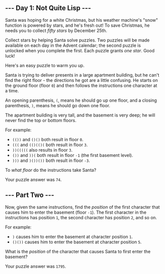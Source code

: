 
## --- Day 1: Not Quite Lisp ---

Santa was hoping for a white Christmas, but his weather machine's "snow" function is powered by stars, and he's fresh out! To save Christmas, he needs you to collect  _fifty stars_  by December 25th.

Collect stars by helping Santa solve puzzles. Two puzzles will be made available on each day in the Advent calendar; the second puzzle is unlocked when you complete the first. Each puzzle grants  _one star_.  Good luck!

Here's an easy puzzle to warm you up.

Santa is trying to deliver presents in a large apartment building, but he can't find the right floor - the directions he got are a little confusing. He starts on the ground floor (floor  `0`) and then follows the instructions one character at a time.

An opening parenthesis,  `(`, means he should go up one floor, and a closing parenthesis,  `)`, means he should go down one floor.

The apartment building is very tall, and the basement is very deep; he will never find the top or bottom floors.

For example:

-   `(())`  and  `()()`  both result in floor  `0`.
-   `(((`  and  `(()(()(`  both result in floor  `3`.
-   `))(((((`  also results in floor  `3`.
-   `())`  and  `))(`  both result in floor  `-1`  (the first basement level).
-   `)))`  and  `)())())`  both result in floor  `-3`.

To  _what floor_  do the instructions take Santa?

Your puzzle answer was  `74`.

## --- Part Two ---

Now, given the same instructions, find the  _position_  of the first character that causes him to enter the basement (floor  `-1`). The first character in the instructions has position  `1`, the second character has position  `2`, and so on.

For example:

-   `)`  causes him to enter the basement at character position  `1`.
-   `()())`  causes him to enter the basement at character position  `5`.

What is the  _position_  of the character that causes Santa to first enter the basement?

Your puzzle answer was  `1795`.
